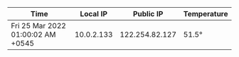 | Time     | Local IP | Public IP | Temperature |
| ----------- | ----------- | ----------- | ----------- |
| Fri 25 Mar 2022 01:00:02 AM +0545      | 10.0.2.133     | 122.254.82.127  | 51.5° |
